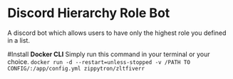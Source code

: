 # Discord Hierarchy Role Bot
A discord bot which allows users to have only the highest role you defined in a list.

#Install
**Docker CLI**
Simply run this command in your terminal or your choice.
```docker run -d --restart=unless-stopped -v /PATH TO CONFIG/:/app/config.yml zippytron/zltfiverr```
